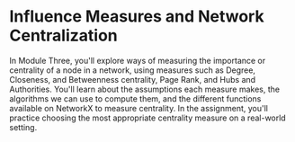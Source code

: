 # Influence Measures and Network Centralization

In Module Three, you'll explore ways of measuring the importance or centrality of a node in a network, using measures such as Degree, Closeness, and Betweenness centrality, Page Rank, and Hubs and Authorities. You'll learn about the assumptions each measure makes, the algorithms we can use to compute them, and the different functions available on NetworkX to measure centrality. In the assignment, you'll practice choosing the most appropriate centrality measure on a real-world setting.
